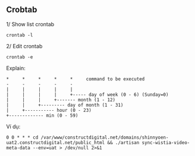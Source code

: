
## Crobtab

1/ Show list crontab

```
crontab -l
```

2/ Edit crontab 

```
crontab -e
```

Explain: 
```
*     *     *     *     *     command to be executed
-     -     -     -     -
|     |     |     |     |
|     |     |     |     +----- day of week (0 - 6) (Sunday=0)
|     |     |     +------- month (1 - 12)
|     |     +--------- day of month (1 - 31)
|     +----------- hour (0 - 23)
+------------- min (0 - 59)
```

Ví dụ: 

```
0 0 * * * cd /var/www/constructdigital.net/domains/shinnyoen-uat2.constructdigital.net/public_html && ./artisan sync-wistia-video-meta-data --env=uat > /dev/null 2>&1
```
